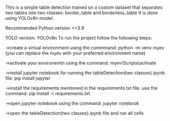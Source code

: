 This is a simple table detection trained on a custom dataset that separates two tables into two classes: border_table and borderless_table
It is done using YOLOv8n model.

Recommended Python version >=3.9

YOLO version: YOLOv8n
To run the project follow the following steps:

->create a virtual environment using the commmand:
  python -m venv myev
  (you can replace the myev with your preferred environment name)
  
->activate your environemtn using the command:
  myev\Scripts\activate
  
->install jupyter notebook for running the tableDetection(two classes).ipynb file: 
  pip install jupyter

->install the requirements mentioned in the requirements.txt file. use the command:
  pip install -r requirements.txt

->open jupyter notebook using the command:
  jupyter notebook

->open the tableDetection(two classes).ipynb file and run all cells
  
